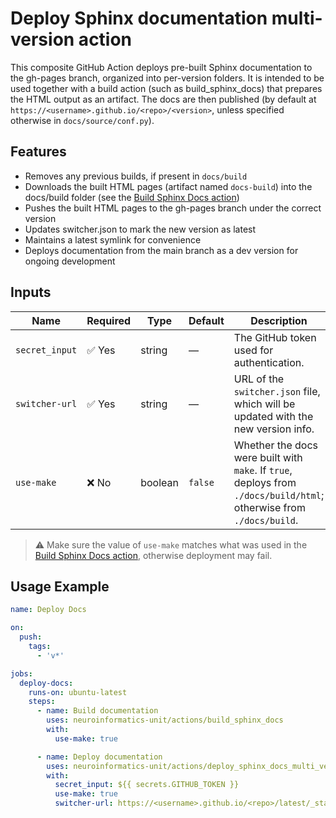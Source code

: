 # Deploy Sphinx documentation multi-version action
This composite GitHub Action deploys pre-built Sphinx documentation to the gh-pages branch, organized into per-version folders. It is intended to be used together with a build action (such as build_sphinx_docs) that prepares the HTML output as an artifact.
The docs are then published (by default at `https://<username>.github.io/<repo>/<version>`, unless specified otherwise in `docs/source/conf.py`).

## Features
* Removes any previous builds, if present in `docs/build`
* Downloads the built HTML pages (artifact named `docs-build`) into the docs/build folder (see the [Build Sphinx Docs action](../build_sphinx_docs/README.md))
* Pushes the built HTML pages to the gh-pages branch under the correct version
* Updates switcher.json to mark the new version as latest
* Maintains a latest symlink for convenience
* Deploys documentation from the main branch as a dev version for ongoing development

## Inputs

| Name           | Required | Type    | Default | Description |
|----------------|----------|---------|---------|-------------|
| `secret_input` | ✅ Yes   | string  | —       | The GitHub token used for authentication. |
| `switcher-url` | ✅ Yes   | string  | —       | URL of the `switcher.json` file, which will be updated with the new version info. |
| `use-make`     | ❌ No    | boolean | `false` | Whether the docs were built with `make`. If `true`, deploys from `./docs/build/html`; otherwise from `./docs/build`. |

> ⚠️ Make sure the value of `use-make` matches what was used in the [Build Sphinx Docs action](../build_sphinx_docs/README.md), otherwise deployment may fail.

## Usage Example

```yaml
name: Deploy Docs

on:
  push:
    tags:
      - 'v*'

jobs:
  deploy-docs:
    runs-on: ubuntu-latest
    steps:
      - name: Build documentation
        uses: neuroinformatics-unit/actions/build_sphinx_docs
        with:
          use-make: true

      - name: Deploy documentation
        uses: neuroinformatics-unit/actions/deploy_sphinx_docs_multi_version
        with:
          secret_input: ${{ secrets.GITHUB_TOKEN }}
          use-make: true
          switcher-url: https://<username>.github.io/<repo>/latest/_static/switcher.json
```